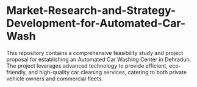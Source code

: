 # Market-Research-and-Strategy-Development-for-Automated-Car-Wash
This repository contains a comprehensive feasibility study and project proposal for establishing an Automated Car Washing Center in Dehradun. The project leverages advanced technology to provide efficient, eco-friendly, and high-quality car cleaning services, catering to both private vehicle owners and commercial fleets.
